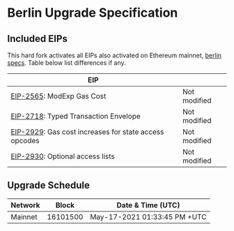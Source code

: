# Berlin Upgrade Specification

## Included EIPs

This hard fork activates all EIPs also activated on Ethereum mainnet, [berlin specs](https://github.com/ethereum/execution-specs/blob/master/network-upgrades/mainnet-upgrades/berlin.md).
Table below list differences if any.

| EIP |  |
| - | - |
| [EIP-2565](https://eips.ethereum.org/EIPS/eip-2565): ModExp Gas Cost | Not modified
| [EIP-2718](https://eips.ethereum.org/EIPS/eip-2718): Typed Transaction Envelope  | Not modified
| [EIP-2929](https://eips.ethereum.org/EIPS/eip-2929): Gas cost increases for state access opcodes | Not modified
| [EIP-2930](https://eips.ethereum.org/EIPS/eip-2930): Optional access lists | Not modified

## Upgrade Schedule

| Network | Block    | Date & Time (UTC)             | 
| ------- | -------- | ----------------------------- | 
| Mainnet | 16101500 | May-17-2021 01:33:45 PM +UTC  | 

